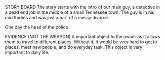 STORY BOARD
The story starts with the intro of our main guy, a detective in a dead end job in the middle of a small Tennessee town. The guy is in his mid thirties and was just a part of a messy divorce.

One day the head of the police 


EVIDENCE (NOT THE WEAPON)
A important object to the owner as it allows them to travel to different places. Without it, it would be very hard to get to places, meet new people, and do everyday task. This object is very important to daily life. 
